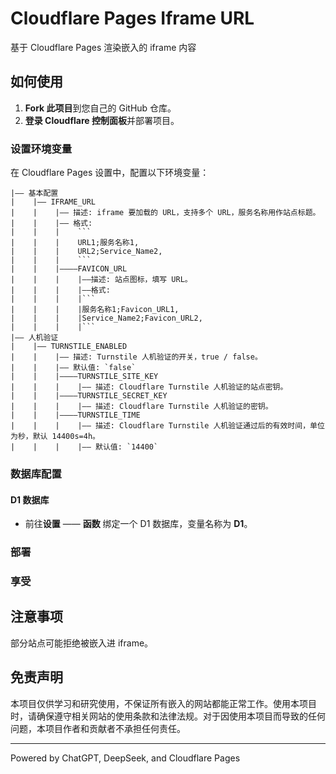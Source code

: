 # Cloudflare Pages Iframe URL

基于 Cloudflare Pages 渲染嵌入的 iframe 内容

## 如何使用

1. **Fork 此项目**到您自己的 GitHub 仓库。
2. **登录 Cloudflare 控制面板**并部署项目。

### 设置环境变量

在 Cloudflare Pages 设置中，配置以下环境变量：

```
|—— 基本配置
|    |—— IFRAME_URL
|    |    |—— 描述: iframe 要加载的 URL，支持多个 URL，服务名称用作站点标题。
|    |    |—— 格式:
|    |    |    ```
|    |    |    URL1;服务名称1,
|    |    |    URL2;Service_Name2,
|    |    |    ```
|    |    |————FAVICON_URL
|    |    |    |——描述: 站点图标，填写 URL。
|    |    |    |——格式:
|    |    |    |```
|    |    |    |服务名称1;Favicon_URL1,
|    |    |    |Service_Name2;Favicon_URL2,
|    |    |    |```
|—— 人机验证
|    |—— TURNSTILE_ENABLED
|    |    |—— 描述: Turnstile 人机验证的开关，true / false。
|    |    |—— 默认值: `false`
|    |    |————TURNSTILE_SITE_KEY
|    |    |    |—— 描述: Cloudflare Turnstile 人机验证的站点密钥。
|    |    |————TURNSTILE_SECRET_KEY
|    |    |    |—— 描述: Cloudflare Turnstile 人机验证的密钥。
|    |    |————TURNSTILE_TIME
|    |    |    |—— 描述: Cloudflare Turnstile 人机验证通过后的有效时间，单位为秒，默认 14400s=4h。
|    |    |    |—— 默认值: `14400`
```

### 数据库配置

#### D1 数据库

- 前往**设置** —— **函数** 绑定一个 D1 数据库，变量名称为 **D1**。

### 部署

### 享受

## 注意事项

部分站点可能拒绝被嵌入进 iframe。

## 免责声明

本项目仅供学习和研究使用，不保证所有嵌入的网站都能正常工作。使用本项目时，请确保遵守相关网站的使用条款和法律法规。对于因使用本项目而导致的任何问题，本项目作者和贡献者不承担任何责任。

---

Powered by ChatGPT, DeepSeek, and Cloudflare Pages